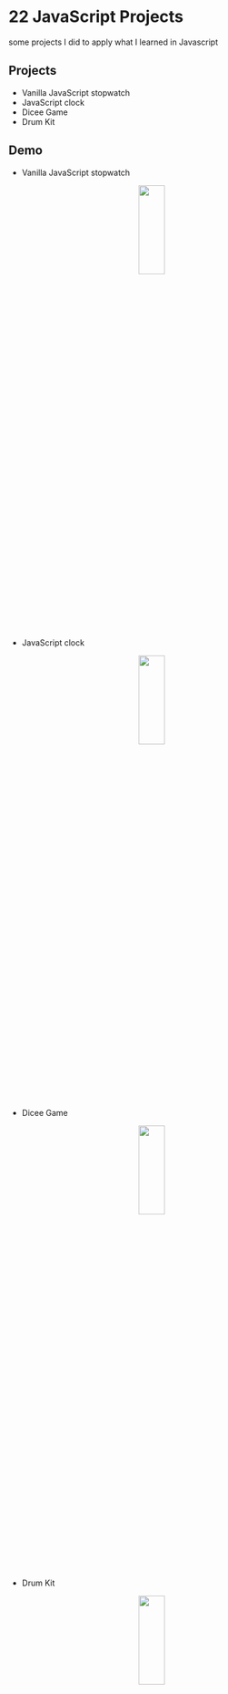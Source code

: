 # 22 JavaScript Projects

some projects I did to apply what I learned in Javascript


## Projects

- Vanilla JavaScript stopwatch
- JavaScript clock
- Dicee Game
- Drum Kit


## Demo
- Vanilla JavaScript stopwatch
<p align="center">
  <img  width="30%" height="20%" src="https://user-images.githubusercontent.com/70419764/147893363-cb6189b5-879a-4115-81c2-ab28af662c8f.png" />
</p>

- JavaScript clock
<p align="center">
  <img  width="30%" height="20%" src="https://user-images.githubusercontent.com/70419764/147899577-b12ffee0-3a48-4778-9dfa-aa4fc2d45011.png" />
</p>

- Dicee Game 
<p align="center">
  <img  width="30%" height="20%" src="https://user-images.githubusercontent.com/70419764/148661842-86612341-0b57-4469-a2e6-9a4a15e4e775.png" />
</p>

- Drum Kit

<p align="center">
  <img  width="30%" height="20%" src="https://user-images.githubusercontent.com/70419764/148668483-f506566e-f634-4847-ab67-61d83f007ee8.png" />
</p>
